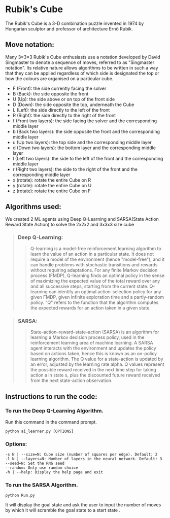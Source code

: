 # Rubik's Cube
The Rubik's Cube is a 3-D combination puzzle invented in 1974 by Hungarian sculptor and professor of architecture Ernő Rubik.

## Move notation:
Many 3×3×3 Rubik's Cube enthusiasts use a notation developed by David Singmaster to denote a sequence of moves, referred to as "Singmaster notation". 
Its relative nature allows algorithms to be written in such a way that they can be applied regardless of which side is designated the top or how the colours are organised on a particular cube.

* F (Front): the side currently facing the solver
* B (Back): the side opposite the front
* U (Up): the side above or on top of the front side
* D (Down): the side opposite the top, underneath the Cube
* L (Left): the side directly to the left of the front
* R (Right): the side directly to the right of the front
* f (Front two layers): the side facing the solver and the corresponding middle layer
* b (Back two layers): the side opposite the front and the corresponding middle layer
* u (Up two layers): the top side and the corresponding middle layer
* d (Down two layers): the bottom layer and the corresponding middle layer
* l (Left two layers): the side to the left of the front and the corresponding middle layer
* r (Right two layers): the side to the right of the front and the corresponding middle layer
* x (rotate): rotate the entire Cube on R
* y (rotate): rotate the entire Cube on U
* z (rotate): rotate the entire Cube on F

## Algorithms used:
We created 2 ML agents using Deep Q-Learning and SARSA(State Action Reward State Action) to solve the 2x2x2 and 3x3x3 size cube

> ### Deep Q-Learning:
>>Q-learning is a model-free reinforcement learning algorithm to learn the value of an action in a particular state. 
It does not require a model of the environment (hence "model-free"), and it can handle problems with stochastic transitions and rewards without requiring adaptations.
For any finite Markov decision process (FMDP), Q-learning finds an optimal policy in the sense of maximizing the expected value of the total reward over any and all successive steps, starting from the current state.
Q-learning can identify an optimal action-selection policy for any given FMDP, given infinite exploration time and a partly-random policy.
"Q" refers to the function that the algorithm computes the expected rewards for an action taken in a given state.

> ### SARSA:
>>State–action–reward–state–action (SARSA) is an algorithm for learning a Markov decision process policy, used in the reinforcement learning area of machine learning.
A SARSA agent interacts with the environment and updates the policy based on actions taken, hence this is known as an on-policy learning algorithm. 
The Q value for a state-action is updated by an error, adjusted by the learning rate alpha. 
Q values represent the possible reward received in the next time step for taking action a in state s, plus the discounted future reward received from the next state-action observation.

## Instructions to run the code:

### To run the Deep Q-Learning Algorithm. 
Run this command in the command prompt.

`python ai_learner.py [OPTIONS]`

### Options:
	-s N | --size=N: Cube size (number of squares per edge). Default: 2
	-l N | --layers=N: Number of layers in the neural network. Default: 3
	--seed=N: Set the RNG seed
	--random: Only use random choice
	-h | --help: Display the help page and exit
	
### To run the SARSA Algorithm.

`python Run.py`

It will display the goal state and ask the user to input the number of moves by which it will scramble the goal state to a start state . 
